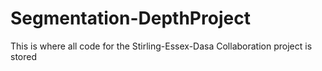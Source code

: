 # Segmentation-DepthProject
This is where all code for the Stirling-Essex-Dasa Collaboration project is stored
